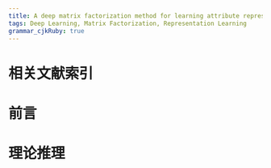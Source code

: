 ```yaml
---
title: A deep matrix factorization method for learning attribute representation
tags: Deep Learning, Matrix Factorization, Representation Learning
grammar_cjkRuby: true
---
```


# 相关文献索引

# 前言

# 理论推理